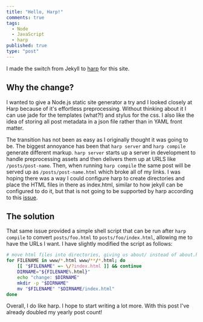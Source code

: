 ```yaml
---
title: "Hello, Harp!"
comments: true
tags:
  - Node
  - JavaScript
  - harp
published: true
type: "post"
---
```


I made the switch from Jekyll to [harp](http://harpjs.com) for this site.

## Why the change?

I wanted to give a Node.js static site generator a try and I looked closely at Harp because of it's effortless preprocessing. Without thinking about it I can use jade for the templates (what?!) and stylus for the css. I also like the idea of storing all post metadata in a json file rather than in YAML front matter.

The transition has not been as easy as I originally thought it was going to be. The biggest annoyance has been that `harp server` and `harp compile` generate
different markup. `harp server` starts up a server in development to handle preprocessing assets and then delivers them up at URLS like `/posts/post-name`. Then, when
running `harp compile` the same post will be served up as `/posts/post-name.html` which broke all of my links. I was hoping there was a way I could configure harp to
create directories and place the HTML files in there as index.html, similar to how jekyll can be configured to do it, but that is not going to be supported by harp
according to this [issue](https://github.com/sintaxi/harp/issues/149).

## The solution

That same issue provided a simple shell script that can be run after `harp compile` to convert `posts/foo.html` to `posts/foo/index.html`, allowing me to have the
URLs I want. I have slightly modified the script as follows:

```bash
# move html files into directories, giving us about/ instead of about.html
for FILENAME in www/*.html www/**/*.html; do
	[[ "$FILENAME" =~ \/?index.html ]] && continue
	DIRNAME="${FILENAME%.html}"
	echo "change: $DIRNAME"
	mkdir -p "$DIRNAME"
	mv "$FILENAME" "$DIRNAME/index.html"
done
```

Overall, I do like harp. I hope to start writing a lot more. With this post I've already doubled my yearly post count!
